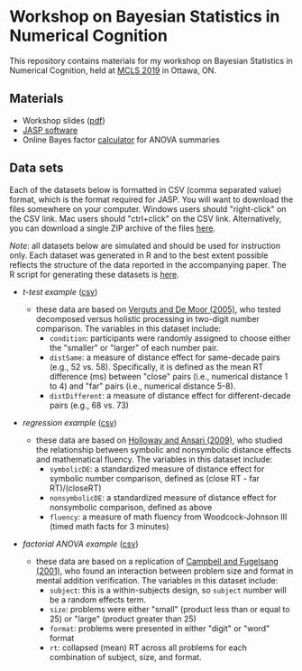 # Workshop on Bayesian Statistics in Numerical Cognition

This repository contains materials for my workshop on Bayesian Statistics in Numerical Cognition, held at [MCLS 2019](https://www.the-mcls.org/) in Ottawa, ON. 

## Materials
- Workshop slides ([pdf](workshop.pdf))
- [JASP software](http://jasp-stats.org)
- Online Bayes factor [calculator](https://tomfaulkenberry.shinyapps.io/anovaBFcalc/) for ANOVA summaries

## Data sets 
Each of the datasets below is formatted in CSV (comma separated value) format, which is the format required for JASP. You will want to download the files somewhere on your computer. Windows users should "right-click" on the CSV link. Mac users should "ctrl+click" on the CSV link. Alternatively, you can download a single ZIP archive of the files [here](https://raw.githubusercontent.com/tomfaulkenberry/bayesMCLS/master/datasets.zip).

*Note*: all datasets below are simulated and should be used for instruction only. Each dataset was generated in R and to the best extent possible reflects the structure of the data reported in the accompanying paper. The R script for generating these datasets is [here](datasets/genData.R).

- *t-test example* ([csv](https://raw.githubusercontent.com/tomfaulkenberry/bayesMCLS/master/datasets/ttest.csv))
  - these data are based on [Verguts and De Moor (2005)](https://dx.doi.org/10.1027/1618-3169.52.3.195), who tested decomposed versus holistic processing in two-digit number comparison. The variables in this dataset include:
    - `condition`: participants were randomly assigned to choose either the "smaller" or "larger" of each number pair.
	- `distSame`: a measure of distance effect for same-decade pairs (e.g., 52 vs. 58). Specifically, it is defined as the mean RT difference (ms) between "close" pairs (i.e., numerical distance 1 to 4) and "far" pairs (i.e., numerical distance 5-8).
	- `distDifferent`: a measure of distance effect for different-decade pairs (e.g., 68 vs. 73)
  
- *regression example* ([csv](https://raw.githubusercontent.com/tomfaulkenberry/bayesMCLS/master/datasets/regression.csv))
  - these data are based on [Holloway and Ansari (2009)](https://dx.doi.org/10.1016/j.jecp.2008.04.001), who studied the relationship between symbolic and nonsymbolic distance effects and mathematical fluency. The variables in this dataset include:
    - `symbolicDE`: a standardized measure of distance effect for symbolic number comparison, defined as (close RT - far RT)/(closeRT)
	- `nonsymbolicDE`: a standardized measure of distance effect for nonsymbolic comparison, defined as above
	- `fluency`: a measure of math fluency from Woodcock-Johnson III (timed math facts for 3 minutes)

- *factorial ANOVA example* ([csv](https://raw.githubusercontent.com/tomfaulkenberry/bayesMCLS/master/datasets/anova.csv))
  - these data are based on a replication of [Campbell and Fugelsang (2001)](https://dx.doi.org/10.1016/S0010-0277(01)00115-9), who found an interaction between problem size and format in mental addition verification. The variables in this dataset include:
    - `subject`: this is a within-subjects design, so `subject` number will be a random effects term.
	- `size`: problems were either "small" (product less than or equal to 25) or "large" (product greater than 25)
	- `format`: problems were presented in either "digit" or "word" format
	- `rt`: collapsed (mean) RT across all problems for each combination of subject, size, and format.


